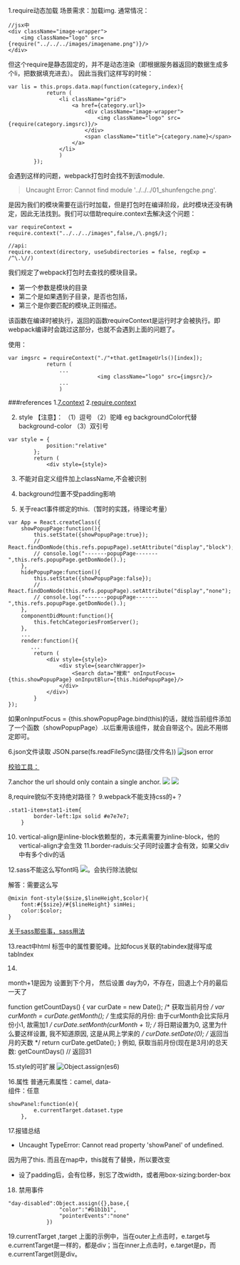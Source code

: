 1.require动态加载 
场景需求：加载img.
通常情况：
```
//jsx中
<div className="image-wrapper">
    <img className="logo" src={require("../../../images/imagename.png")}/>
</div>
```
但这个require是静态固定的，并不是动态渲染（即根据服务器返回的数据生成多个li，把数据填充进去）。
因此当我们这样写的时候：
```
var lis = this.props.data.map(function(category,index){
            return (
                <li className="grid">
                    <a href={category.url}>
                        <div className="image-wrapper">
                            <img className="logo" src={require(category.imgsrc)}/>
                        </div>
                        <span className="title">{category.name}</span>
                    </a>
                </li>
                )
        });
```
会遇到这样的问题，webpack打包时会找不到该module.

> Uncaught Error: Cannot find module '../../../01_shunfengche.png'.

是因为我们的模块需要在运行时加载，但是打包时在编译阶段，此时模块还没有确定，因此无法找到。我们可以借助require.context去解决这个问题：

```
var requireContext = require.context("../../../images",false,/\.png$/);

//api:
require.context(directory, useSubdirectories = false, regExp = /^\.\//)
```

我们规定了webpack打包时去查找的模块目录。

- 第一个参数是模块的目录
- 第二个是如果遇到子目录，是否也包括，
- 第三个是你要匹配的模块,正则描述。

该函数在编译时被执行，返回的函数requireContext是运行时才会被执行。即webpack编译时会跳过这部分，也就不会遇到上面的问题了。

使用：

```
var imgsrc = requireContext("./"+that.getImageUrls()[index]);
            return (
                ...
                            <img className="logo" src={imgsrc}/>
                ...
                )
```

###references
1.[7.context](http://www.cnblogs.com/Leo_wl/p/4862714.html)
2.[require.context](https://webpack.github.io/docs/context.html)


2. style 
【注意】：
（1）逗号
（2）驼峰 eg backgroundColor代替background-color
（3）双引号

```
var style = {
            position:"relative"
        };
        return (
            <div style={style}>
```


3. 不能对自定义组件加上className,不会被识别

4. background位置不受padding影响

5. 关于react事件绑定的this.（暂时的实践，待理论考量）

```
var App = React.createClass({
    showPopupPage:function(){
        this.setState({showPopupPage:true});
        // React.findDomNode(this.refs.popupPage).setAttribute("display","block");
        // console.log("-------popupPage-------",this.refs.popupPage.getDomNode().);
    },
    hidePopupPage:function(){
        this.setState({showPopupPage:false});
        // React.findDomNode(this.refs.popupPage).setAttribute("display","none");
        // console.log("-------popupPage-------",this.refs.popupPage.getDomNode().);
    },
    componentDidMount:function(){
        this.fetchCategoriesFromServer();
    },
    ...
    render:function(){
       ...
        return (
            <div style={style}>
                <div style={searchWrapper}>
                    <Search data="搜索" onInputFocus={this.showPopupPage} onInputBlur={this.hidePopupPage}/>
                </div>
            </div>)
        }
});
```
如果onInputFocus = {this.showPopupPage.bind(this)的话，就给当前组件添加了一个函数（showPopupPage）.以后重用该组件，就会自带这个。因此不用绑定即可。

6.json文件读取 
JSON.parse(fs.readFileSync(路径/文件名))
![json error](http://i4.buimg.com/aa01fc0ee013247d.png)

[校验工具：](http://www.bejson.com/)

7.anchor 
the url should only contain a single anchor.
![](http://i2.buimg.com/0e368bc4324a2aee.png)
![](http://i3.buimg.com/0273186cc8bf9cdc.png)

8,require貌似不支持绝对路径？
9.webpack不能支持css的+？
```
.stat1-item+stat1-item{
        border-left:1px solid #e7e7e7;
    }
```

10. vertical-align是inline-block依赖型的，本元素需要为inline-block，他的vertical-align才会生效
11.border-raduis:父子同时设置才会有效，如果父div中有多个div的话

12.sass不能这么写font吗 
![](http://i2.buimg.com/118a2a68fa683406.png)。会执行除法貌似

解答：需要这么写
```
@mixin font-style($size,$lineHeight,$color){
    font:#{$size}/#{$lineHeight} simHei;
    color:$color;
}
```

[关于sass那些事，sass用法](http://www.tuicool.com/articles/yIfmY3y)

13.react中html 标签中的属性要驼峰。比如focus关联的tabindex就得写成tabIndex

14.
month+1是因为 设置到下个月，
然后设置 day为0，不存在，回退上个月的最后一天了

function getCountDays() {
        var curDate = new Date();
        /* 获取当前月份 */
        var curMonth = curDate.getMonth();
       /*  生成实际的月份: 由于curMonth会比实际月份小1, 故需加1 */
       curDate.setMonth(curMonth + 1);
       /* 将日期设置为0, 这里为什么要这样设置, 我不知道原因, 这是从网上学来的 */
       curDate.setDate(0);
       /* 返回当月的天数 */
       return curDate.getDate();
}
例如,  获取当前月份(现在是3月)的总天数: 
getCountDays()       // 返回31

15.style的可扩展 
![Object.assign(es6)](http://i4.buimg.com/75a4662191155fd3.png)

16.属性 
普通元素属性：camel, data-  
组件：任意
```
showPanel:function(e){
        e.currentTarget.dataset.type
    },
```

17.报错总结 
- Uncaught TypeError: Cannot read property 'showPanel' of undefined.

因为用了this. 而且在map中，this就有了替换，所以要改变

- 设了padding后，会有位移，别忘了改width，或者用box-sizing:border-box

18. 禁用事件 
```
"day-disabled":Object.assign({},base,{
                "color":"#b1b1b1",
                "pointerEvents":"none"
            })
```


19.currentTarget ,target
上面的示例中，当在outer上点击时，e.target与e.currentTarget是一样的，都是div；当在inner上点击时，e.target是p，而e.currentTarget则是div。